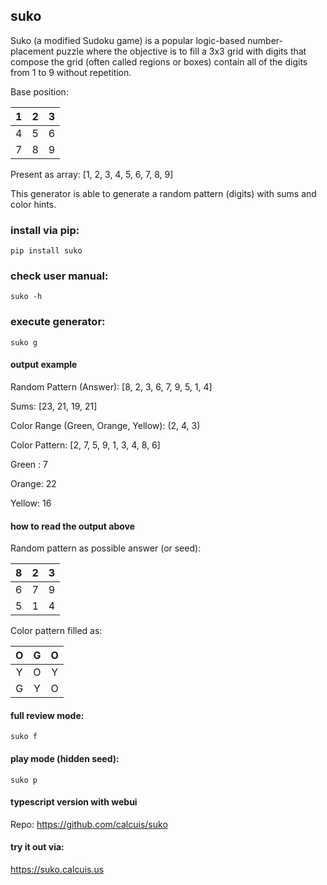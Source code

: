 ## suko

Suko (a modified Sudoku game) is a popular logic-based number-placement puzzle where the objective is to fill a 3x3 grid with digits that compose the grid (often called regions or boxes) contain all of the digits from 1 to 9 without repetition.

Base position:

 | 1 | 2 | 3 |
 |:-:|:-:|:-:|
 | 4 | 5 | 6 |
 | 7 | 8 | 9 |

Present as array: [1, 2, 3, 4, 5, 6, 7, 8, 9]

This generator is able to generate a random pattern (digits) with sums and color hints.

### install via pip:
```
pip install suko
```
### check user manual:
```
suko -h
```
### execute generator:
```
suko g
```

#### output example

Random Pattern (Answer): [8, 2, 3, 6, 7, 9, 5, 1, 4]

Sums: [23, 21, 19, 21]

Color Range (Green, Orange, Yellow): (2, 4, 3)

Color Pattern: [2, 7, 5, 9, 1, 3, 4, 8, 6]

Green : 7

Orange: 22

Yellow: 16

#### how to read the output above

Random pattern as possible answer (or seed):

 | 8 | 2 | 3 |
 |:-:|:-:|:-:|
 | 6 | 7 | 9 |
 | 5 | 1 | 4 |

Color pattern filled as:

 | O | G | O |
 |:-:|:-:|:-:|
 | Y | O | Y |
 | G | Y | O |


#### full review mode:
```
suko f
```

#### play mode (hidden seed):
```
suko p
```

#### typescript version with webui
Repo:
https://github.com/calcuis/suko
#### try it out via:
https://suko.calcuis.us
